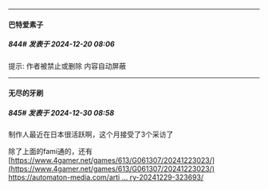 ﻿
*****

####  巴特爱素子  
##### 844#       发表于 2024-12-20 08:06

提示: 作者被禁止或删除 内容自动屏蔽

*****

####  无尽的牙刷  
##### 845#       发表于 2024-12-30 08:58

制作人最近在日本很活跃啊，这个月接受了3个采访了

除了上面的fami通的，还有
[https://www.4gamer.net/games/613/G061307/20241223023/](https://www.4gamer.net/games/613/G061307/20241223023/)
[https://automaton-media.com/arti ... ry-20241229-323693/](https://automaton-media.com/articles/interviewsjp/showa-american-story-20241229-323693/)

